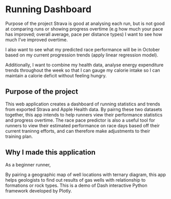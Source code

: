 # Running Dashboard

Purpose of the project
Strava is good at analysing each run, but is not good at comparing runs or showing progress overtime (e.g how much your pace has improved; overall average, pace per distance types)
I want to see how much I’ve improved overtime. 

I also want to see what my predicted race performance will be in October based on my current progression trends (apply linear regression model).

Additionally, I want to combine my health data, analyse energy expenditure trends throughout the week so that I can gauge my calorie intake so I can maintain a calorie deficit without feeling hungry. 


## Purpose of the project
This web application creates a dashboard of running statistics and trends from exported Strava and Apple Health data. By pairng these two datasets together, this app intends to help runners view their performance statistics and progress overtime. The race pace predictor is also a useful tool for runners to view their estimated performance on race days based off their current traninng efforts, and can therefore make adjustments to their training plan.

## Why I made this application
As a beginner runner, 



By pairing a geographic map of well locations with ternary diagram, this app helps geologists to find out results of gas wells with relationship to formations or rock types. This is a demo of Dash interactive Python framework developed by Plotly.
